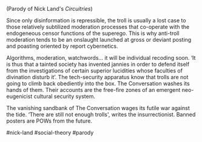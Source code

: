 (Parody of Nick Land's _Circuitries_)

Since only disinformation is repressible, the troll is usually a lost case to those relatively subtilized moderation processes that co-operate with the endogeneous censor functions of the superego. This is why anti-troll moderation tends to be an onslaught launched at gross or deviant posting and poasting oriented by report cybernetics.

Algorithms, moderation, watchwords… it will be individual recoding soon. ‘It is thus that a tainted society has invented jannies in order to defend itself from the investigations of certain superior lucidities whose faculties of divination disturb it’. The tech-security apparatus know that trolls are not going to climb back obediently into the box. The Conversation washes its hands of them. Their accounts are the free-fire zones of an emergent neo-eugenicist cultural security system.

The vanishing sandbank of The Conversation wages its futile war against the tide. ‘There are still not enough trolls', writes the insurrectionist. Banned posters are POWs from the future.

#nick-land #social-theory #parody
